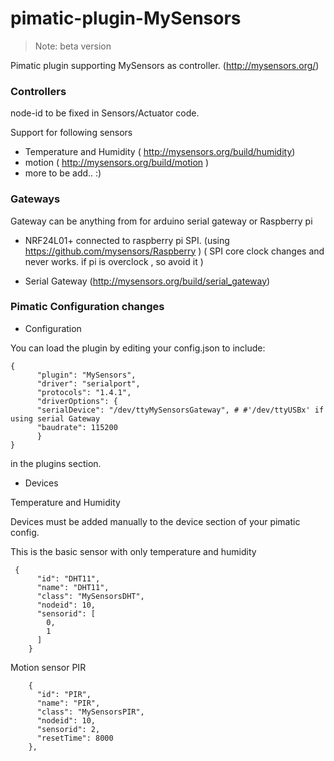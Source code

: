 pimatic-plugin-MySensors
========================

> Note:  beta version 

Pimatic plugin supporting MySensors as controller. (http://mysensors.org/)

### Controllers
  node-id to be fixed in Sensors/Actuator code.

  Support for following sensors
  * Temperature and Humidity  ( http://mysensors.org/build/humidity)
  * motion ( http://mysensors.org/build/motion )
  * more to be add.. :)

### Gateways
  Gateway can be anything from for arduino serial gateway or Raspberry pi 
   
  * NRF24L01+ connected to  raspberry pi SPI. (using  https://github.com/mysensors/Raspberry )
    ( SPI core clock changes and never works. if pi is  overclock , so avoid it )
    
  * Serial Gateway (http://mysensors.org/build/serial_gateway)

### Pimatic Configuration changes   

* Configuration

You can load the plugin by editing your config.json to include:
```
{
      "plugin": "MySensors",
      "driver": "serialport",
      "protocols": "1.4.1",
      "driverOptions": {
      "serialDevice": "/dev/ttyMySensorsGateway", # #'/dev/ttyUSBx' if using serial Gateway
      "baudrate": 115200
      }
}
```
in the plugins section. 

* Devices

Temperature and Humidity

Devices must be added manually to the device section of your pimatic config.

This is the basic sensor with only temperature and humidity
```
 {
      "id": "DHT11",
      "name": "DHT11",
      "class": "MySensorsDHT",
      "nodeid": 10,
      "sensorid": [
        0,
        1
      ]
    }
```
 Motion sensor PIR 
 
```
    {
      "id": "PIR",
      "name": "PIR",
      "class": "MySensorsPIR",
      "nodeid": 10,
      "sensorid": 2,
      "resetTime": 8000
    },
```
